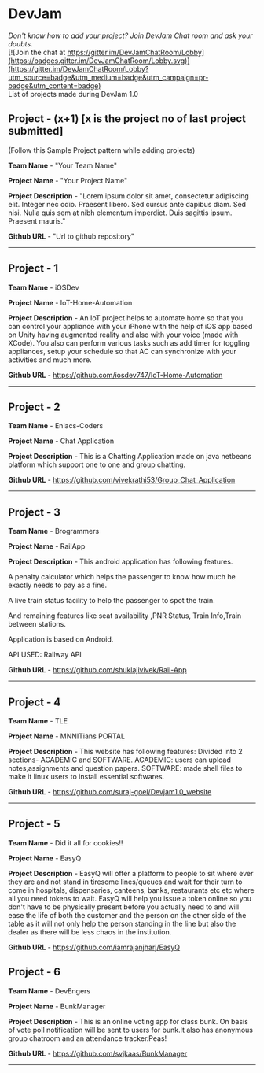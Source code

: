 # DevJam

*Don't know how to add your project? Join DevJam Chat room and ask your doubts.*<br>
[![Join the chat at https://gitter.im/DevJamChatRoom/Lobby](https://badges.gitter.im/DevJamChatRoom/Lobby.svg)](https://gitter.im/DevJamChatRoom/Lobby?utm_source=badge&utm_medium=badge&utm_campaign=pr-badge&utm_content=badge)
<br>
List of projects made during DevJam 1.0

## Project - (x+1) [x is the project no of last project submitted]
(Follow this Sample Project pattern while adding projects) 

**Team Name** - "Your Team Name"

**Project Name** - "Your Project Name"

**Project Description** - "Lorem ipsum dolor sit amet, consectetur adipiscing elit. Integer nec odio. Praesent libero. Sed cursus ante dapibus diam. Sed nisi. Nulla quis sem at nibh elementum imperdiet. Duis sagittis ipsum. Praesent mauris."

**Github URL** - "Url to github repository"
<hr>

## Project - 1

**Team Name** - iOSDev

**Project Name** - IoT-Home-Automation

**Project Description** - An IoT project helps to automate home so that you can control your appliance with your iPhone with the help of iOS app based on Unity having augmented reality and also with your voice (made with XCode). You also can perform various tasks such as add timer for toggling appliances, setup your schedule so that AC can synchronize with your activities and much more.

**Github URL** - https://github.com/iosdev747/IoT-Home-Automation
<hr>

## Project - 2

**Team Name** - Eniacs-Coders

**Project Name** - Chat Application

**Project Description** - This is a Chatting Application made on java netbeans platform which support one to one and group chatting.

**Github URL** -  https://github.com/vivekrathi53/Group_Chat_Application
<hr>

## Project - 3

**Team Name** - Brogrammers

**Project Name** - RailApp

**Project Description** - This android application has following features.

A penalty calculator which helps the passenger to know how much he exactly needs to pay as a fine.

A live train status facility to help the passenger to spot the train.

And remaining features like seat availability ,PNR Status, Train Info,Train between stations.

Application is based on Android.

API USED: Railway API

**Github URL** -  https://github.com/shuklajivivek/Rail-App
<hr>

## Project - 4

**Team Name** - TLE

**Project Name** - MNNITians PORTAL

**Project Description** - This website has following features:
Divided into 2 sections- ACADEMIC and SOFTWARE.
ACADEMIC: users can upload notes,assignments and question papers.
SOFTWARE: made shell files to make it linux users to install essential softwares.


**Github URL** -  https://github.com/suraj-goel/Devjam1.0_website
<hr>

## Project - 5

**Team Name** - Did it all for cookies!!

**Project Name** - EasyQ

**Project Description** - EasyQ will offer a platform to people to sit where ever they are and not stand in tiresome lines/queues and wait for their turn to come in hospitals, dispensaries, canteens, banks, restaurants etc etc where all you need tokens to wait. EasyQ will help you issue a token online so you don't have to be physically present before you actually need to and will ease the life of both the customer and the person on the other side of the table as it will not only help the person standing in the line but also the dealer as there will be less chaos in the institution.

**Github URL** - https://github.com/iamrajanjharj/EasyQ
## Project - 6

**Team Name** - DevEngers

**Project Name** - BunkManager

**Project Description** - This is an online voting app for class bunk. On basis of vote poll notification will be sent to users for bunk.It also has anonymous group chatroom and an attendance tracker.Peas!

**Github URL** - https://github.com/svjkaas/BunkManager
<hr>
